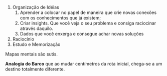 1. Organização de Idéias
	1. Aprender a colocar no papel de maneira que crie novas conexões com os conhecimentos que já existem;
	2. Criar insights. Que você veja o seu problema e consiga raciocinar através daquilo.
	3. Dados que você enxerga e consegue achar novas soluções
2. Raciocínio
3. Estudo e Memorização


Mapas mentais são sutis.

**Analogia do Barco** que ao mudar centímetros da rota inicial, chega-se a um destino totalmente diferente. 